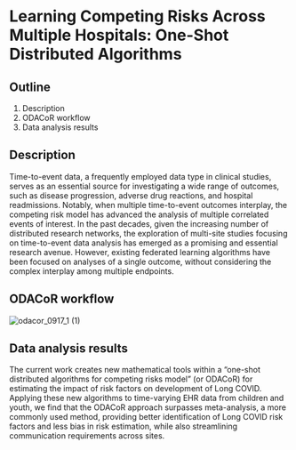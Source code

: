 
Learning Competing Risks Across Multiple Hospitals: One-Shot Distributed Algorithms
==============================================


## Outline
1. Description
2. ODACoR workflow
3. Data analysis results


## Description
Time-to-event data, a frequently employed data type in clinical studies, serves as an essential source for investigating a wide range of outcomes, such as disease progression, adverse drug reactions, and hospital readmissions. Notably, when multiple time-to-event outcomes interplay, the competing risk model has advanced the analysis of multiple correlated events of interest. In the past decades, given the increasing number of distributed research networks, the exploration of multi-site studies focusing on time-to-event data analysis has emerged as a promising and essential research avenue. However, existing federated learning algorithms have been focused on analyses of a single outcome, without considering the complex interplay among multiple endpoints.

## ODACoR workflow 
![odacor_0917_1 (1)](https://github.com/Penncil/ODACoR/assets/23301533/40531f7d-bcb3-4b47-89d5-b003efa15b27)


## Data analysis results
The current work creates new mathematical tools within a “one-shot distributed algorithms for competing risks model” (or ODACoR) for estimating the impact of risk factors on development of Long COVID. Applying these new algorithms to time-varying EHR data from children and youth, we find that the ODACoR approach surpasses meta-analysis, a more commonly used method, providing better identification of Long COVID risk factors and less bias in risk estimation, while also streamlining communication requirements across sites.



